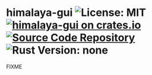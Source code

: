 # himalaya-gui ![License: MIT](https://img.shields.io/badge/license-MIT-blue) [![himalaya-gui on crates.io](https://img.shields.io/crates/v/himalaya-gui)](https://crates.io/crates/himalaya-gui) [![Source Code Repository](https://img.shields.io/badge/Code-On%20GitHub-blue?logo=GitHub)](https://github.com/paulrouget/himalaya-gui) ![Rust Version: none](https://img.shields.io/badge/rustc--orange.svg)

FIXME


